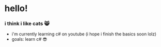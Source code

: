 # hello! 
### i think i like cats 😸

-	i'm currently learning c# on youtube (i hope i finish the basics soon lolz)
-	goals: learn c# 😎
